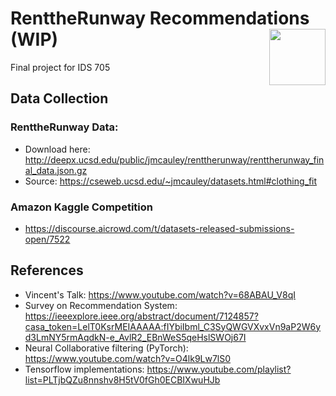 # RenttheRunway Recommendations (WIP) <img width=90 align="right" src="https://upload.wikimedia.org/wikipedia/commons/thumb/e/e6/Duke_University_logo.svg/1024px-Duke_University_logo.svg.png">
Final project for IDS 705
## Data Collection
### RenttheRunway Data:
- Download here: http://deepx.ucsd.edu/public/jmcauley/renttherunway/renttherunway_final_data.json.gz
- Source: https://cseweb.ucsd.edu/~jmcauley/datasets.html#clothing_fit
### Amazon Kaggle Competition
- https://discourse.aicrowd.com/t/datasets-released-submissions-open/7522

## References
- Vincent's Talk: https://www.youtube.com/watch?v=68ABAU_V8qI
- Survey on Recommendation System: https://ieeexplore.ieee.org/abstract/document/7124857?casa_token=LelT0KsrMEIAAAAA:fIYbiIbml_C3SyQWGVXvxVn9aP2W6yd3LmNY5rmAqdkN-e_AvlR2_EBnWeS5qeHslSWOj67I
- Neural Collaborative filtering (PyTorch): https://www.youtube.com/watch?v=O4lk9Lw7lS0
- Tensorflow implementations: https://www.youtube.com/playlist?list=PLTjbQZu8nnshv8H5tV0fGh0ECBIXwuHJb
